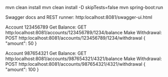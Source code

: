 

mvn clean install
mvn clean install -D skipTests=false
mvn spring-boot:run

Swagger docs and REST runner:
http:localhost:8081/swagger-ui.html

Account 123456789
Get Balance:
GET http:localhost:8081/accounts/123456789/1234/balance
Make Withdrawal:
POST http:localhost:8081/accounts/123456789/1234/withdrawal
{ "amount": 50 }

Account 987654321
Get Balance:
GET http:localhost:8081/accounts/987654321/4321/balance
Make Withdrawal:
POST http:localhost:8081/accounts/987654321/4321/withdrawal
{ "amount": 100 }

